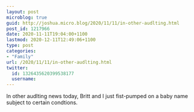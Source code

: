 ```yaml
---
layout: post
microblog: true
guid: http://joshua.micro.blog/2020/11/11/in-other-audlting.html
post_id: 1217966
date: 2020-11-11T19:04:00+1100
lastmod: 2020-12-11T12:49:06+1100
type: post
categories:
- "Family"
url: /2020/11/11/in-other-audlting.html
twitter:
  id: 1326435620399538177
  username: 
---
```

In other audlting news today, Britt and I just fist-pumped on a baby name subject to certain condtions.
